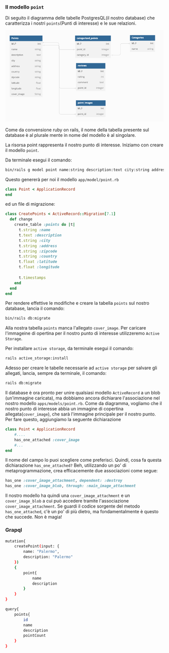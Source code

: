 ### Il modello `point`

Di seguito il diagramma delle tabelle PostgresQL(il nostro database) che caratterizza  i nostri `points`(Punti di interesse) e le sue relazioni. 

![Diagramma della risorsa point](/public/documentation/points/visit-ttatta-points-diagram.png "Risorsa point")

Come da convensione ruby on rails, il nome della tabella presente sul database è al plurale mente in nome del modello è al singolare.

La risorsa point rappresenta il nostro punto di interesse. Iniziamo con creare il modello `point`.

Da terminale esegui il comando:

```sh
bin/rails g model point name:string description:text city:string address:string zipcode:string country:string latitude:float longitude:float
```

Questo genererà per noi il modello `app/model/point.rb`

```ruby
class Point < ApplicationRecord
end
```

ed un file di migrazione: 

```ruby
class CreatePoints < ActiveRecord::Migration[7.1]
  def change
    create_table :points do |t|
      t.string :name
      t.text :description
      t.string :city
      t.string :address
      t.string :zipcode
      t.string :country
      t.float :latitude
      t.float :longitude

      t.timestamps
    end
  end
end
```

Per rendere effettive le modifiche e  creare la tabella `points` sul nostro database, lancia il comando:

```sh
bin/rails db:migrate
```

Alla nostra tabella `points` manca l'allegato `cover_image`. Per caricare l'immageine di opertina per il nostro punto di interesse utilizzeremo `Active Storage`.

Per installare `active storage`, da terminale esegui il comando:
```sh
rails active_storage:install
```
Adesso per creare le tabelle necessarie ad `active storage` per salvare gli allegati, lancia, sempre da terminale, il comando:

```sh
rails db:migrate
```

Il database è ora pronto per unire qualsiasi modello `ActiveRecord` a un blob (un'immagine caricata), ma dobbiamo ancora dichiarare l'associazione nel nostro modello `apps/models/point.rb`.
Come da diagramma, vogliamo che il nostro punto di interesse abbia un immagine di copertina allegata(`cover_image`), che sarà l'immagine principale per il nostro punto. Per fare questo, aggiungiamo la seguente dichiarazione

```ruby
class Point < ApplicationRecord
    #....
    has_one_attached :cover_image
    #...
end
```
Il nome del campo lo puoi scegliere come preferisci.
Quindi, cosa fa questa dichiarazione `has_one_attached?` Beh, utilizzando un po' di metaprogrammazione, crea efficacemente due associazioni come segue:

```ruby
has_one :cover_image_attachment, dependent: :destroy
has_one :cover_image_blob, through: :main_image_attachment
```

Il nostro modello ha quindi una `cover_image_attachment` e un `cover_image_blob` a cui può accedere tramite l'associazione `cover_image_attachment`. Se guardi il codice sorgente del metodo `has_one_attached`, c'è un po' di più dietro, ma fondamentalmente è questo che succede. Non è magia!


### Grapql

```sh
mutation{
    createPoint(input: {
        name: "Palermo",
        description: "Palermo"
    })
    {
        point{
            name
            description
        }
    }
}
```

```sh
query{
    points{
        id
        name
        description
        pointCount
    }
}
```